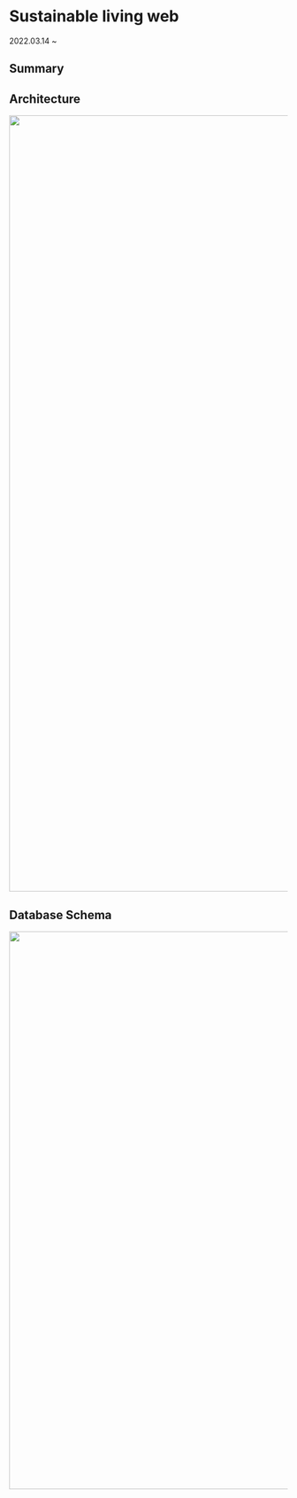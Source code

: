 Sustainable living web
======================
2022.03.14 ~ 
## Summary

## Architecture
<img width="1401" src="https://user-images.githubusercontent.com/75665160/158564982-da85409c-a553-49aa-bcec-7beea10672aa.png">

## Database Schema
<img width="1007" src="https://user-images.githubusercontent.com/75665160/158723883-52f20d31-a6da-4eea-81a4-49d8501099a6.png">

